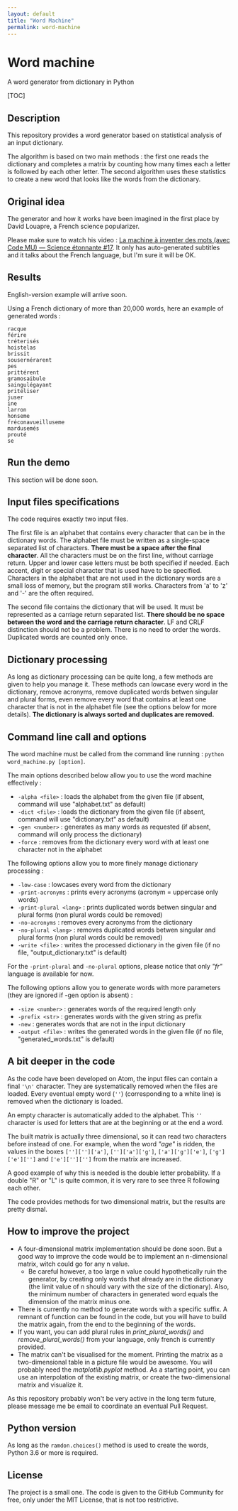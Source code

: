 ```yaml
---
layout: default
title: "Word Machine"
permalink: word-machine
---
```


# Word machine
A word generator from dictionary in Python

[TOC]

## Description

This repository provides a word generator based on statistical analysis of an input dictionary.

The algorithm is based on two main methods : the first one reads the dictionary and completes a matrix by counting how many times each a letter is followed by each other letter. The second algorithm uses these statistics to create a new word that looks like the words from the dictionary.



## Original idea

The generator and how it works have been imagined in the first place by David Louapre, a French science popularizer.

Please make sure to watch his video : [La machine à inventer des mots (avec Code MU) — Science étonnante #17](https://www.youtube.com/watch?v=YsR7r2378j0). It only has auto-generated subtitles and it talks about the French language, but I'm sure it will be OK.



## Results

English-version example will arrive soon.

Using a French dictionary of more than 20,000 words, here an example of generated words :

```
racque
férire
tréterisés
hoistelas
brissit
sousernérarent
pes
prittérent
gramosaibule
saingulégayant
pritéliser
juser
ine
larron
honseme
fréconavueilluseme
mardusemés
prouté
se
```



## Run the demo

This section will be done soon.



## Input files specifications

The code requires exactly two input files.

The first file is an alphabet that contains every character that can be in the dictionary words. The alphabet file must be written as a single-space separated list of characters. **There must be a space after the final character**. All the characters must be on the first line, without carriage return. Upper and lower case letters must be both specified if needed. Each accent, digit or special character that is used have to be specified. Characters in the alphabet that are not used in the dictionary words are a small loss of memory, but the program still works. Characters from 'a' to 'z' and '-' are the often required.

The second file contains the dictionary that will be used. It must be represented as a carriage return separated list. **There should be no space between the word and the carriage return character**. LF and CRLF distinction should not be a problem. There is no need to order the words. Duplicated words are counted only once.



## Dictionary processing

As long as dictionary processing can be quite long, a few methods are given to help you manage it. These methods can lowcase every word in the dictionary, remove acronyms, remove duplicated words betwen singular and plural forms, even remove every word that contains at least one character that is not in the alphabet file (see the options below for more details). **The dictionary is always sorted and duplicates are removed.**



## Command line call and options

The word machine must be called from the command line running : `python word_machine.py [option]`.

The main options described below allow you to use the word machine effectively :

* `-alpha <file>` : loads the alphabet from the given file (if absent, command will use "alphabet.txt" as default)
* `-dict <file>` : loads the dictionary from the given file (if absent, command will use "dictionary.txt" as default)
* `-gen <number>` : generates as many words as requested (if absent, command will only process the dictionary)
* `-force` : removes from the dictionary every word with at least one character not in the alphabet



The following options allow you to more finely manage dictionary processing :

* `-low-case` : lowcases every word from the dictionary
* `-print-acronyms` : prints every acronyms (acronym = uppercase only words)
* `-print-plural <lang>` : prints duplicated words betwen singular and plural forms (non plural words could be removed)
* `-no-acronyms` : removes every acronyms from the dictionary
* `-no-plural <lang>` : removes duplicated words betwen singular and plural forms (non plural words could be removed)
* `-write <file>` : writes the processed dictionary in the given file (if no file, "output_dictionary.txt" is default)

For the `-print-plural` and `-no-plural` options, please notice that only *"fr"* language is available for now.



The following options allow you to generate words with more parameters (they are ignored if -gen option is absent) :

* `-size <number>` : generates words of the required length only
* `-prefix <str>` : generates words with the given string as prefix
* `-new` : generates words that are not in the input dictionary
* `-output <file>` : writes the generated words in the given file (if no file, "generated_words.txt" is default)



## A bit deeper in the code

As the code have been developed on Atom, the input files can contain a final `'\n'` character. They are systematically removed when the files are loaded. Every eventual empty word (`''`) (corresponding to a white line) is removed when the dictionary is loaded.

An empty character is automatically added to the alphabet. This `''` character is used for letters that are at the beginning or at the end a word.

The built matrix is actually three dimensional, so it can read two characters before instead of one. For example, when the word *"age"* is ridden, the values in the boxes `['']['']['a']`, `['']['a']['g']`, `['a']['g']['e']`, `['g']['e']['']` and `['e']['']['']` from the matrix are increased.

A good example of why this is needed is the double letter probability. If a double "R" or "L" is quite common, it is very rare to see three R following each other.

The code provides methods for two dimensional matrix, but the results are pretty dismal.



## How to improve the project

* A four-dimensional matrix implementation should be done soon. But a good way to improve the code would be to implement an n-dimensional matrix, witch could go for any n value.
  * Be careful however, a too large n value could hypothetically ruin the generator, by creating only words that already are in the dictionary (the limit value of n should vary with the size of the dictionary). Also, the minimum number of characters in generated word equals the dimension of the matrix minus one.
* There is currently no method to generate words with a specific suffix. A remnant of function can be found in the code, but you will have to build the matrix again, from the end to the beginning of the words.
* If you want, you can add plural rules in *print_plural_words()* and *remove_plural_words()* from your language, only french is currently provided.
* The matrix can't be visualised for the moment.  Printing the matrix as a two-dimensional table in a picture file would be awesome. You will probably need the *matplotlib.pyplot* method. As a starting point, you can use an interpolation of the existing matrix, or create the two-dimensional matrix and visualize it.



As this repository probably won't be very active in the long term future, please message me be email to coordinate an eventual Pull Request.



## Python version

As long as the `ramdon.choices()` method is used to create the words, Python 3.6 or more is required.



## License

The project is a small one. The code is given to the GitHub Community for free, only under the MIT License, that is not too restrictive.

